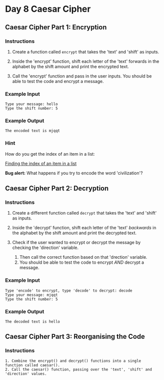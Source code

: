 # Day 8 Caesar Cipher

## Caesar Cipher Part 1: Encryption

### Instructions

1. Create a function called `encrypt` that takes the 'text' and 'shift' as inputs.

2. Inside the 'encrypt' function, shift each letter of the 'text' forwards in the alphabet by the shift amount and print the encrypted text.  

3. Call the 'encrypt' function and pass in the user inputs. You should be able to test the code and encrypt a message. 

### Example Input

    Type your message: hello
    Type the shift number: 5

### Example Output

    The encoded text is mjqqt

### Hint

How do you get the index of an item in a list:
    
[Finding the index of an item in a list](https://stackoverflow.com/questions/176918/finding-the-index-of-an-item-in-a-list)

**Bug alert:** What happens if you try to encode the word 'civilization'?

## Caesar Cipher Part 2: Decryption

### Instructions

1. Create a different function called `decrypt` that takes the 'text' and 'shift' as inputs.

2. Inside the 'decrypt' function, shift each letter of the 'text' *backwards* in the alphabet by the shift amount and print the decrypted text.

3. Check if the user wanted to encrypt or decrypt the message by checking the 'direction' variable. 
    1. Then call the correct function based on that 'drection' variable.
    2. You should be able to test the code to encrypt *AND* decrypt a message.

### Example Input

    Type 'encode' to encrypt, type 'decode' to decrypt: decode
    Type your message: mjqqt
    Type the shift number: 5

### Example Output

    The decoded text is hello

## Caesar Cipher Part 3: Reorganising the Code

### Instructions

    1. Combine the encrypt() and decrypt() functions into a single function called caesar().
    2. Call the caesar() function, passing over the 'text', 'shift' and 'direction' values.